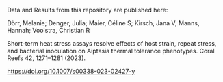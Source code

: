Data and Results from this repository are published here: 

Dörr, Melanie; Denger, Julia; Maier, Céline S; Kirsch, Jana V; Manns, Hannah; Voolstra, Christian R

Short-term heat stress assays resolve effects of host strain, repeat stress, and bacterial inoculation on Aiptasia thermal tolerance phenotypes.
Coral Reefs 42, 1271–1281 (2023).

https://doi.org/10.1007/s00338-023-02427-y
